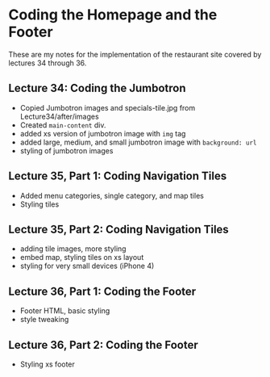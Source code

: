 # Coding the Homepage and the Footer

These are my notes for the implementation of the restaurant site covered by
lectures 34 through 36.

## Lecture 34: Coding the Jumbotron

* Copied Jumbotron images and specials-tile.jpg from Lecture34/after/images
* Created `main-content` div.
* added xs version of jumbotron image with `img` tag
* added large, medium, and small jumbotron image with `background: url`
* styling of jumbotron images

## Lecture 35, Part 1: Coding Navigation Tiles

* Added menu categories, single category, and map tiles
* Styling tiles

## Lecture 35, Part 2: Coding Navigation Tiles

* adding tile images, more styling
* embed map, styling tiles on xs layout
* styling for very small devices (iPhone 4)

## Lecture 36, Part 1: Coding the Footer

* Footer HTML, basic styling
* style tweaking

## Lecture 36, Part 2: Coding the Footer

* Styling xs footer 
